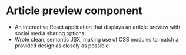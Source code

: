 # Article preview component

- An interactive React application that displays an article preview with social media sharing options
- Wrote clean, semantic JSX, making use of CSS modules to match a provided design as closely as possible
